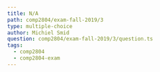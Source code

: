 ```yaml
---
title: N/A
path: comp2804/exam-fall-2019/3
type: multiple-choice
author: Michiel Smid
question: comp2804/exam-fall-2019/3/question.ts
tags:
  - comp2804
  - comp2804-exam
---
```

